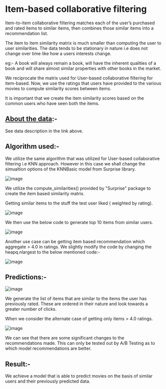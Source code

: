 # Item-based collaborative filtering

Item-to-item collaborative filtering matches each of the user’s purchased and rated items to similar items, then combines those similar items into a recommendation list. 

The item to item similarity matrix is much smaller than computing the user to user similarities. The data tends to be stationary in nature i.e does not change over time like how a users interests change.

eg:- A book will always remain a book, will have the inherent qualities of a book and will share almost similar properties with other books in the market.

We reciprocate the matrix used for User-based collaborative filtering for item-based. Now, we use the ratings that users have provided to the various movies to compute similarity scores between items.

It is important that we create the item similarity scores based on the common users who have seen both the items.

## [About the data](https://github.com/pxp210115/Data-Science-Portfolio/blob/rev_2/Content_based_filtering/README.MD):-

See data description in the link above.

## Algorithm used:-

We utilize the same algorithm that was utilized for User-based collaborative filtering i.e KNN approach. However in this case we shall change the simualtion options of the KNNBasic model from Surprise library.

![image](https://user-images.githubusercontent.com/100412162/179091196-deb35c65-d0d2-4bd4-b7c3-6ec3c5b16bad.png)

We utilize the compute_similarities() provided by "Surprise" package to create the item based similarity matrix.

Getting similar items to the stuff the test user liked ( weighted by rating).

![image](https://user-images.githubusercontent.com/100412162/179091511-3b69e6b5-618c-4b8d-8850-b4247d371faf.png)

We then use the below code to generate top 10 items from similar users.

![image](https://user-images.githubusercontent.com/100412162/179091680-f630af07-30b5-430f-bad3-e165cdde39fc.png)

Another use case can be getting item based recommendation which aggregate > 4.0 in ratings. We slightly modify the code by changing the heapq.nlargest to the below mentioned code:-

![image](https://user-images.githubusercontent.com/100412162/179096616-9418dadf-5b5e-4f2e-bee4-f15411989a20.png)

## Predictions:-

![image](https://user-images.githubusercontent.com/100412162/179091855-bbfdb78e-f67a-44aa-b052-f7e6811ac7e3.png)

We generate the list of items that are similar to the items the user has previously rated. These are ordered in their nature and look towards a greater number of clicks.

When we consider the alternate case of getting only items > 4.0 ratings.

![image](https://user-images.githubusercontent.com/100412162/179096788-0aeef437-8f8a-43b5-8323-788339f8e7a1.png)

We can see that there are some significant changes to the recommendations made. This can only be tested out by A/B Testing as to which model recommendations are better.

## Result:-

We achieve a model that is able to predict movies on the basis of similar users and their previously predicted data.


